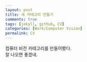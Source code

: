 ```yaml
---
layout: post
title: 새 카테고리 만들기
comments: true
tags: [jekyll, github, CV]
categories: [Work/Computer Vision]
permalink: CV
---
```


컴퓨터 비전 카테고리를 만들어봤다.  
잘 나오면 좋겠네.  
